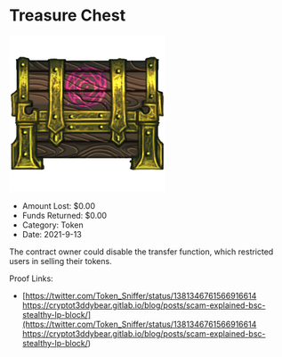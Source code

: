 # Treasure Chest
![Treasure Chest](/rektimages/Treasure-Chest.png)
- Amount Lost: $0.00
- Funds Returned: $0.00
- Category: Token
- Date: 2021-9-13

The contract owner could disable the transfer function, which restricted users in selling their tokens.


Proof Links:
- [https://twitter.com/Token_Sniffer/status/1381346761566916614 https://cryptot3ddybear.gitlab.io/blog/posts/scam-explained-bsc-stealthy-lp-block/](https://twitter.com/Token_Sniffer/status/1381346761566916614 https://cryptot3ddybear.gitlab.io/blog/posts/scam-explained-bsc-stealthy-lp-block/)


